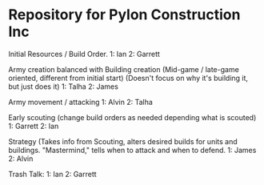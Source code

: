 # Repository for Pylon Construction Inc


Initial Resources / Build Order.
1: Ian
2: Garrett

Army creation balanced with Building creation (Mid-game / late-game oriented, different from initial start) (Doesn't focus on why it's building it, but just does it)
1: Talha
2: James

Army movement / attacking
1: Alvin
2: Talha

Early scouting (change build orders as needed depending what is scouted)
1: Garrett
2: Ian

Strategy (Takes info from Scouting, alters desired builds for units and buildings. "Mastermind," tells when to attack and when to defend. 
1: James
2: Alvin

Trash Talk:
1: Ian
2: Garrett
